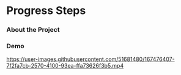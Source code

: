 # Progress Steps

### About the Project


### Demo
https://user-images.githubusercontent.com/51681480/167476407-7f2fa7cb-2570-4100-93ea-ffa73626f3b5.mp4

